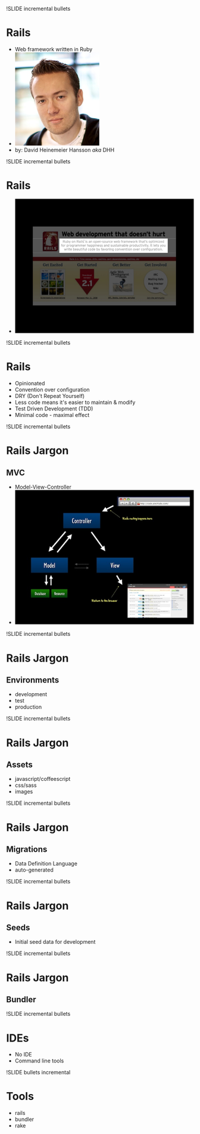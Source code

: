 !SLIDE incremental bullets
# Rails #
* Web framework written in Ruby
* ![Alt text](../images/dhh.jpeg)
* by: David Heinemeier Hansson _aka_ DHH


!SLIDE incremental bullets
# Rails #
*  ![Alt text](../images/rails-1.jpg)


!SLIDE incremental bullets
# Rails #
* Opinionated
* Convention over configuration
* DRY (Don't Repeat Yourself)
* Less code means it's easier to maintain & modify
* Test Driven Development (TDD)
* Minimal code - maximal effect

!SLIDE incremental bullets
# Rails Jargon #
## MVC ##
* Model-View-Controller
*  ![Alt text](../images/mvc.jpg)

!SLIDE incremental bullets
# Rails Jargon #
## Environments ##
* development
* test
* production

!SLIDE incremental bullets
# Rails Jargon #
## Assets ##
* javascript/coffeescript
* css/sass
* images

!SLIDE incremental bullets
# Rails Jargon #
## Migrations ##
* Data Definition Language
* auto-generated

!SLIDE incremental bullets
# Rails Jargon #
## Seeds ##
* Initial seed data for development

!SLIDE incremental bullets
# Rails Jargon #
## Bundler ##


!SLIDE incremental bullets
# IDEs #
* No IDE
* Command line tools

!SLIDE bullets incremental
# Tools #
* rails
* bundler
* rake


